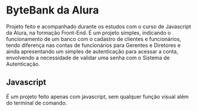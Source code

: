 <h1>ByteBank da Alura</h1>
<p>Projeto feito e acompanhado durante os estudos com o curso de Javascript da Alura, na formação Front-End. É um projeto simples, indicando o funcionamento de um banco com o cadastro de clientes e funcionários, tendo diferença nas contas de funcionários para Gerentes e Diretores e ainda apresentando um simples de autenticação para acessar a conta, envolvendo a necessidade de validar uma senha com o Sistema de Autenticação.</p>

<h2>Javascript</h2>
<p>É um projeto feito apenas com javascript, sem qualquer função visual além do terminal de comando.</p>
